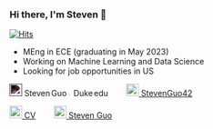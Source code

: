 ### Hi there, I'm Steven 👋
[![Hits](https://hits.seeyoufarm.com/api/count/incr/badge.svg?url=https%3A%2F%2Fgithub.com%2FStevenGuo42&count_bg=%2379C83D&title_bg=%23555555&icon=&icon_color=%23E7E7E7&title=hits&edge_flat=false)](https://hits.seeyoufarm.com)
 <!---[![HitCount](http://hits.dwyl.com/StevenGuo42/{project}.svg)](http://hits.dwyl.com/StevenGuo42/{project})--->
 <!---<img src="https://www.codewars.com/users/StevenGuo42/badges/large" alt="drawing" width="220"/>--->

- MEng in ECE (graduating in May 2023)
- Working on Machine Learning and Data Science
- Looking for job opportunities in US

<img width="22px" src="https://visualpharm.com/assets/48/Message-595b40b75ba036ed117d6701.svg" style="filter: invert(1);"/> Steven<img width="2px" src="https://www.svgrepo.com/show/43345/dot.svg" alt=" dot " style="filter: invert(1); !important;"/>Guo<img width="12px" src="https://www.svgrepo.com/show/163146/at.svg" alt=" at " style="filter: invert(1);"/>Duke<img width="2px" src="https://www.svgrepo.com/show/43345/dot.svg" alt=" dot " style="filter: invert(1);"/>edu
&ensp;&ensp;&ensp;&ensp;[<img width="22px" src="https://cdn.jsdelivr.net/npm/simple-icons@3.6.1/icons/github.svg" /> StevenGuo42][github]

[<img width="22px" src="https://www.svgrepo.com/show/112988/cv-file-interface-symbol.svg" /> CV][CV]
&ensp;&ensp;&ensp;&ensp;[<img width="22px" src="https://cdn.jsdelivr.net/npm/simple-icons@3.6.1/icons/steam.svg" /> Steven Guo][steam]
<!---
[<img width="22px" src="https://www.svgrepo.com/show/4471/link.svg" /> 21世纪炼金术师.cc][website] &ensp;&ensp;&ensp;&ensp;
[<img width="22px" src="https://www.svgrepo.com/show/154949/telegram.svg" /> StevenGuo][telegram]--->




 <!---
<img width="100px" src="https://StevenGuo42.GitHub.io/misc/newest_archillect_pic/redirect.html" />
--->


[twitter]: https://twitter.com/StevenGuo42
[website]: https://xn--21-sw2c014dyyke3ng5wz68a.cc/
[github]: https://github.com/StevenGuo42
[steam]: https://steamcommunity.com/id/stevenguo5033/
[CV]: https://docs.google.com/gview?url=https://github.com/StevenGuo42/StevenGuo42/raw/master/CV.pdf&embedded=true

 <!---
[![My github stats](https://github-readme-stats.vercel.app/api?username=StevenGuo42)](https://github.com/anuraghazra/github-readme-stats)
--->
